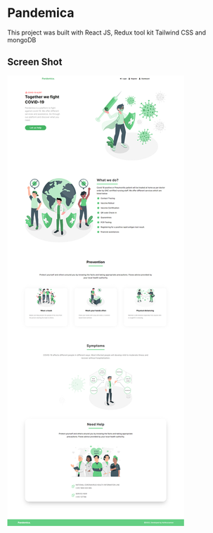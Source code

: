 # Pandemica

This project was built with React JS, Redux tool kit Tailwind CSS and mongoDB

## Screen Shot



![desktop](./src/images/desktop.png)
